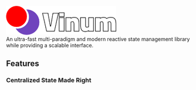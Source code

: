 <img align = "left" width = 300 src="gh-assets/Banner@svg.svg">

<br><br><br><br>
An ultra-fast multi-paradigm and modern reactive state management library while providing a scalable interface.  

## Features

### Centralized State Made Right